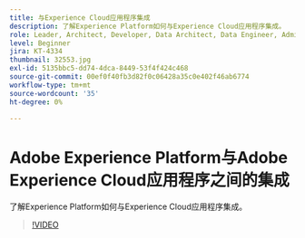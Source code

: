 ```yaml
---
title: 与Experience Cloud应用程序集成
description: 了解Experience Platform如何与Experience Cloud应用程序集成。
role: Leader, Architect, Developer, Data Architect, Data Engineer, Admin, User
level: Beginner
jira: KT-4334
thumbnail: 32553.jpg
exl-id: 5135bbc5-dd74-4dca-8449-53f4f424c468
source-git-commit: 00ef0f40fb3d82f0c06428a35c0e402f46ab6774
workflow-type: tm+mt
source-wordcount: '35'
ht-degree: 0%

---
```


# Adobe Experience Platform与Adobe Experience Cloud应用程序之间的集成

了解Experience Platform如何与Experience Cloud应用程序集成。

>[!VIDEO](https://video.tv.adobe.com/v/32553?learn=on)


